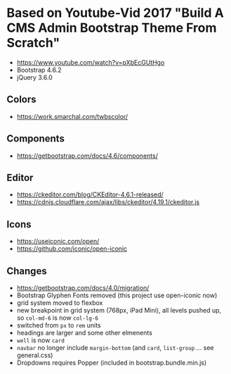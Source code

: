 # Based on Youtube-Vid 2017 "Build A CMS Admin Bootstrap Theme From Scratch"

- https://www.youtube.com/watch?v=pXbEcGUtHgo
- Bootstrap 4.6.2
- jQuery 3.6.0

## Colors
- https://work.smarchal.com/twbscolor/

## Components
- https://getbootstrap.com/docs/4.6/components/

## Editor
- https://ckeditor.com/blog/CKEditor-4.6.1-released/
- https://cdnjs.cloudflare.com/ajax/libs/ckeditor/4.19.1/ckeditor.js

## Icons
- https://useiconic.com/open/
- https://github.com/iconic/open-iconic

## Changes
- https://getbootstrap.com/docs/4.0/migration/
- Bootstrap Glyphen Fonts removed (this project use open-iconic now)
- grid system moved to flexbox
- new breakpoint in grid system (768px, iPad Mini), all levels pushed up, so ``col-md-6`` is now ``col-lg-6``
- switched from ``px`` to ``rem`` units
- headings are larger and some other elmenents
- ``well`` is now ``card``
- ``navbar`` no longer include ``margin-bottom`` (and ``card``, ``list-group`` ... see general.css)
- Dropdowns requires Popper (included in bootstrap.bundle.min.js)

